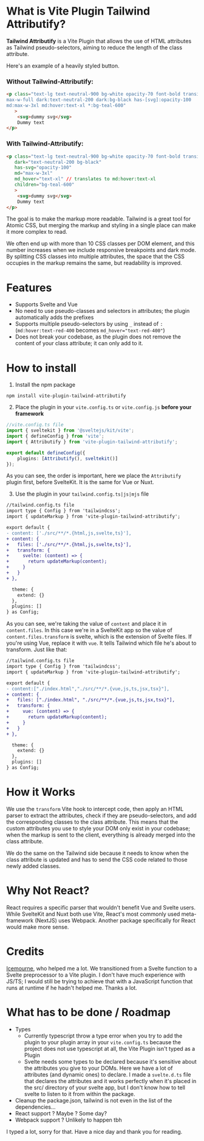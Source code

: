 # What is Vite Plugin Tailwind Attributify?

**Tailwind Attributify** is a Vite Plugin that allows the use of HTML attributes as Tailwind pseudo-selectors, aiming to reduce the length of the class attribute.

Here's an example of a heavily styled button. 

### Without Tailwind-Attributify:
```html
<p class="text-lg text-neutral-900 bg-white opacity-70 font-bold transition 
max-w-full dark:text-neutral-200 dark:bg-black has-[svg]:opacity-100 
md:max-w-3xl md:hover:text-xl *:bg-teal-600"
   >
    <svg>dummy svg</svg>
    Dummy text
</p>
```

### With Tailwind-Attributify:
```html
<p class="text-lg text-neutral-900 bg-white opacity-70 font-bold transition max-w-full"
   dark="text-neutral-200 bg-black"
   has-svg="opacity-100"
   md="max-w-3xl"
   md_hover="text-xl" // translates to md:hover:text-xl
   children="bg-teal-600"
   >
    <svg>dummy svg</svg>
    Dummy text
</p>
```

The goal is to make the markup more readable. Tailwind is a great tool for Atomic CSS, but merging the markup and styling in a single place can make it more complex to read.

We often end up with more than 10 CSS classes per DOM element, and this number increases when we include responsive breakpoints and dark mode. By splitting CSS classes into multiple attributes, the space that the CSS occupies in the markup remains the same, but readability is improved.

# Features

- Supports Svelte and Vue
- No need to use pseudo-classes and selectors in attributes; the plugin automatically adds the prefixes
- Supports multiple pseudo-selectors by using `_` instead of `:` (`md:hover:text-red-400` becomes `md_hover="text-red-400"`)
- Does not break your codebase, as the plugin does not remove the content of your class attribute; it can only add to it.

# How to install

1. Install the npm package

```
npm install vite-plugin-tailwind-attributify
```

2. Place the plugin in your `vite.config.ts` or `vite.config.js` **before your framework**

```ts
//vite.config.ts file
import { sveltekit } from '@sveltejs/kit/vite';
import { defineConfig } from 'vite';
import { Attributify } from 'vite-plugin-tailwind-attributify';

export default defineConfig({
	plugins: [Attributify(), sveltekit()]
});
```
As you can see, the order is important, here we place the `Attributify` plugin first, before SvelteKit. It is the same for Vue or Nuxt.

3. Use the plugin in your `tailwind.config.ts|js|mjs` file

```diff
//tailwind.config.ts file
import type { Config } from 'tailwindcss';
import { updateMarkup } from 'vite-plugin-tailwind-attributify';

export default {
- content: ['./src/**/*.{html,js,svelte,ts}'],
+ content: {
+	files: ['./src/**/*.{html,js,svelte,ts}'],
+	transform: {
+	  svelte: (content) => {
+		return updateMarkup(content);
+	  }
+	}
+ },

  theme: {
    extend: {}
  },
  plugins: []
} as Config;
```
As you can see, we're taking the value of `content` and place it in `content.files`. In this case we're in a SvelteKit app so the value of `content.files.transform` is svelte, which is the extension of Svelte files. If you're using Vue, replace it with `vue`. It tells Tailwind which file he's about to transform. Just like that:

```diff
//tailwind.config.ts file
import type { Config } from 'tailwindcss';
import { updateMarkup } from 'vite-plugin-tailwind-attributify';

export default {
- content:["./index.html","./src/**/*.{vue,js,ts,jsx,tsx}"],
+ content: {
+	files: ["./index.html", "./src/**/*.{vue,js,ts,jsx,tsx}"],
+	transform: {
+	  vue: (content) => {
+		return updateMarkup(content);
+	  }
+	}
+ },

  theme: {
    extend: {}
  },
  plugins: []
} as Config;
```


# How it Works

We use the `transform` Vite hook to intercept code, then apply an HTML parser to extract the attributes, check if they are pseudo-selectors, and add the corresponding classes to the class attribute. This means that the custom attributes you use to style your DOM only exist in your codebase; when the markup is sent to the client, everything is already merged into the class attribute.

We do the same on the Tailwind side because it needs to know when the class attribute is updated and has to send the CSS code related to those newly added classes.

# Why Not React?

React requires a specific parser that wouldn't benefit Vue and Svelte users. While SvelteKit and Nuxt both use Vite, React's most commonly used meta-framework (NextJS) uses Webpack. Another package specifically for React would make more sense.

# Credits

[Icemourne](https://github.com/Ice-mourne), who helped me a lot. We transitioned from a Svelte function to a Svelte preprocessor to a Vite plugin. I don't have much experience with JS/TS; I would still be trying to achieve that with a JavaScript function that runs at runtime if he hadn't helped me. Thanks a lot.

# What has to be done / Roadmap

- Types
  - Currently typescript throw a type error when you try to add the plugin to your plugin array in your `vite.config.ts` because the project does not use typescript at all, the Vite Plugin isn't typed as a Plugin
  - Svelte needs some types to be declared because it's sensitive about the attributes you give to your DOMs. Here we have a lot of attributes (and dynamic ones) to declare. I made a `svelte.d.ts` file that declares the attributes and it works perfectly when it's placed in the src/ directory of your svelte app, but I don't know how to tell svelte to listen to it from within the package.
- Cleanup the package.json, tailwind is not even in the list of the dependencies...
- React support ? Maybe ? Some day?
- Webpack support ? Unlikely to happen tbh


I typed a lot, sorry for that. Have a nice day and thank you for reading.
